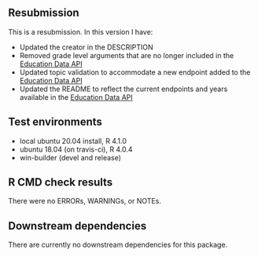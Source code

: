 ## Resubmission
This is a resubmission. In this version I have:
* Updated the creator in the DESCRIPTION 
* Removed grade level arguments that are no longer included in the [Education Data API](https://educationdata.urban.org/documentation/) 
* Updated topic validation to accommodate a new endpoint added to the [Education Data API](https://educationdata.urban.org/documentation/)
* Updated the README to reflect the current endpoints and years available in the [Education Data API](https://educationdata.urban.org/documentation/) 

## Test environments
* local ubuntu 20.04 install, R 4.1.0
* ubuntu 18.04 (on travis-ci), R 4.0.4
* win-builder (devel and release)

## R CMD check results
There were no ERRORs, WARNINGs, or NOTEs.

## Downstream dependencies
There are currently no downstream dependencies for this package.
